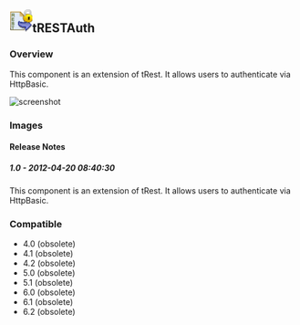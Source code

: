 ## <img src='./logo.jpg' width='40' height='40'>tRESTAuth

### Overview
This component is an extension of tRest. It allows users to authenticate via HttpBasic.


![screenshot](https://talendforge.org/exchange/tos/upload_tos/extension-514/screenshot.jpg)
### Images




#### Release Notes

##### 1.0 - 2012-04-20 08:40:30
This component is an extension of tRest. It allows users to authenticate via HttpBasic.
### Compatible
 -  4.0 (obsolete)
 -   4.1 (obsolete)
 -   4.2 (obsolete)
 -   5.0 (obsolete)
 -   5.1 (obsolete)
 -   6.0 (obsolete)
 -   6.1 (obsolete)
 -   6.2 (obsolete)